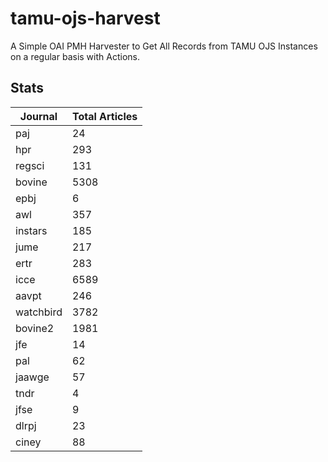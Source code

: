 # tamu-ojs-harvest

A Simple OAI PMH Harvester to Get All Records from TAMU OJS Instances on a regular basis with Actions.

## Stats

| Journal | Total Articles |
| -------- | ------- |
| paj | 24 |
| hpr | 293 |
| regsci | 131 |
| bovine | 5308 |
| epbj | 6 |
| awl | 357 |
| instars | 185 |
| jume | 217 |
| ertr | 283 |
| icce | 6589 |
| aavpt | 246 |
| watchbird | 3782 |
| bovine2 | 1981 |
| jfe | 14 |
| pal | 62 |
| jaawge | 57 |
| tndr | 4 |
| jfse | 9 |
| dlrpj | 23 |
| ciney | 88 |
